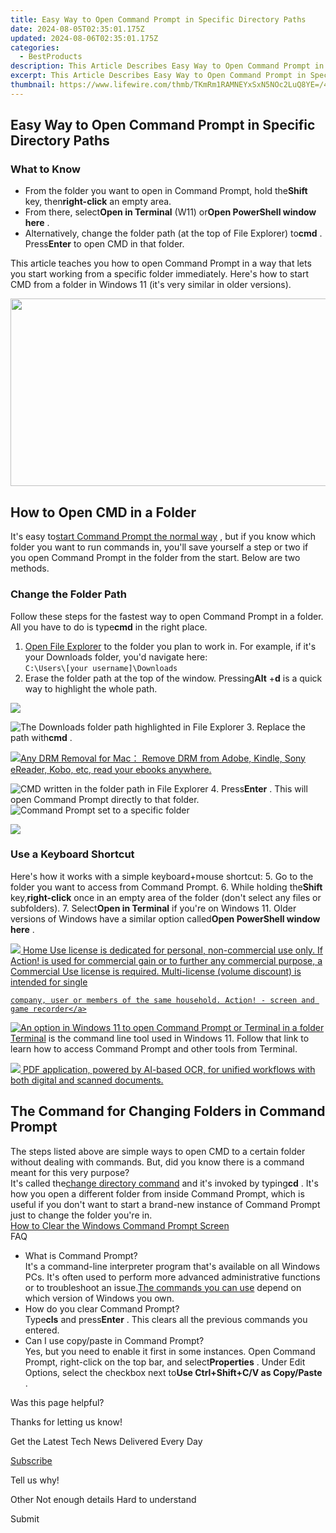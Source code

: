 ```yaml
---
title: Easy Way to Open Command Prompt in Specific Directory Paths
date: 2024-08-05T02:35:01.175Z
updated: 2024-08-06T02:35:01.175Z
categories:
  - BestProducts
description: This Article Describes Easy Way to Open Command Prompt in Specific Directory Paths
excerpt: This Article Describes Easy Way to Open Command Prompt in Specific Directory Paths
thumbnail: https://www.lifewire.com/thmb/TKmRm1RAMNEYxSxN5NOc2LuQ8YE=/400x300/filters:no_upscale():max_bytes(150000):strip_icc():format(webp)/how-to-open-command-prompt-in-a-folder-5185505-7aa83db3e79744349cd38b6991d384e8.jpg
---
```


## Easy Way to Open Command Prompt in Specific Directory Paths
### What to Know

* From the folder you want to open in Command Prompt, hold the**Shift** key, then**right-click** an empty area.
* From there, select**Open in Terminal** (W11) or**Open PowerShell window here** .
* Alternatively, change the folder path (at the top of File Explorer) to**cmd** . Press**Enter** to open CMD in that folder.

 This article teaches you how to open Command Prompt in a way that lets you start working from a specific folder immediately. Here's how to start CMD from a folder in Windows 11 (it's very similar in older versions).

<!-- affiliate ads begin -->
<a href="https://25home.pxf.io/c/5597632/2090698/16836" target="_top" id="2090698"><img src="//a.impactradius-go.com/display-ad/16836-2090698" border="0" alt="" width="720" height="300"/></a>
<!-- affiliate ads end -->
## How to Open CMD in a Folder

 It's easy to[start Command Prompt the normal way](https://www.lifewire.com/how-to-open-command-prompt-2618089) , but if you know which folder you want to run commands in, you'll save yourself a step or two if you open Command Prompt in the folder from the start. Below are two methods.

### Change the Folder Path

 Follow these steps for the fastest way to open Command Prompt in a folder. All you have to do is type**cmd** in the right place.

1. [Open File Explorer](https://www.lifewire.com/open-file-explorer-in-windows-11-5192605) to the folder you plan to work in. For example, if it's your Downloads folder, you'd navigate here:  
 `C:\Users\[your username]\Downloads`
2. Erase the folder path at the top of the window. Pressing**Alt** +**d** is a quick way to highlight the whole path.  
<!-- affiliate ads begin -->
<a href="https://shop.mondly.com/affiliate.php?ACCOUNT=ATISTUDI&AFFILIATE=108875&PATH=https%3A%2F%2Fwww.mondly.com%3FAFFILIATE%3D108875%26RESOURCE%3D%2BEducational%2B970x90%2B"><img src="https://secure.avangate.com/images/merchant/69c418c33ec2e1a4267fa9bb77fa1428/educational-970x90.gif" border="0"></a>
<!-- affiliate ads end -->
![The Downloads folder path highlighted in File Explorer](https://www.lifewire.com/thmb/CaoRnLHzWlrl-JWvqNtwOhxneQM=/1500x0/filters:no_upscale():max_bytes(150000):strip_icc():format(webp)/downloads-folder-path-eeb5675ec0fe49c28bb2a08a0e9e4408.png)
3. Replace the path with**cmd** .  
<!-- affiliate ads begin -->
<a href="https://secure.2checkout.com/order/checkout.php?PRODS=4600114&QTY=1&AFFILIATE=108875&CART=1"><img src="https://www.epubor.com/images/drm-removal-feature2.png" border="0">Any DRM Removal for Mac： Remove DRM from Adobe, Kindle, Sony eReader, Kobo, etc, read your ebooks anywhere.</a>
<!-- affiliate ads end -->
![CMD written in the folder path in File Explorer](https://www.lifewire.com/thmb/rr8ptOhLYrnBgD6w_Hjye9YQuYw=/1500x0/filters:no_upscale():max_bytes(150000):strip_icc():format(webp)/cmd-folder-path-file-explorer-300f168551ca419ca508d6d57c6b4eb4.png)
4. Press**Enter** . This will open Command Prompt directly to that folder.  
![Command Prompt set to a specific folder](https://www.lifewire.com/thmb/ImWlJT46vdUQ80eKbgJrFAaBcFA=/1500x0/filters:no_upscale():max_bytes(150000):strip_icc():format(webp)/command-prompt-open-to-folder-33b0154a3b924977be06347bb84ef696.png)  

<!-- affiliate ads begin -->
<a href="https://secure.2checkout.com/order/checkout.php?PRODS=4728277&QTY=1&AFFILIATE=108875&CART=1"><img src="https://secure.avangate.com/images/merchant/f7f07e7dab09533bc71247a5b29a7373/products/1_iDeviceMessageBox.png" border="0"></a>
<!-- affiliate ads end -->
### Use a Keyboard Shortcut  

 Here's how it works with a simple keyboard+mouse shortcut:
5. Go to the folder you want to access from Command Prompt.
6. While holding the**Shift** key,**right-click** once in an empty area of the folder (don't select any files or subfolders).
7. Select**Open in Terminal** if you're on Windows 11\. Older versions of Windows have a similar option called**Open PowerShell window here** .  
<!-- affiliate ads begin -->
<a href="https://checkout.mirillis.com/order/checkout.php?PRODS=4704640&QTY=1&AFFILIATE=108875&CART=1"> <img src="https://secure.avangate.com/images/merchant/547a5a56d43f6d40f9a6a2f76501d013/products/1_mirillis_action_boxshot_store_1x.jpg" border="0">
	Home Use license is dedicated for personal, non-commercial use only. 
	If Action! is used for commercial gain or to further any commercial purpose, 
	a Commercial Use license is required. Multi-license (volume discount) is intended for single 
 
	company, user or members of the same household. Action! - screen and game recorder</a>
<!-- affiliate ads end -->
![An option in Windows 11 to open Command Prompt or Terminal in a folder](https://www.lifewire.com/thmb/0Hz-YQb0QaLhPipPcv4V41Pjb28=/1500x0/filters:no_upscale():max_bytes(150000):strip_icc():format(webp)/open-in-cmd-terminal-windows-11-ad01575a49f54f5f9eee7a00c5bdcdad.png)  
[Terminal](https://www.lifewire.com/windows-terminal-4779951) is the command line tool used in Windows 11\. Follow that link to learn how to access Command Prompt and other tools from Terminal.  

<!-- affiliate ads begin -->
<a href="https://checkout.abbyy.com/order/checkout.php?PRODS=39254549&QTY=1&AFFILIATE=108875&CART=1"> <img src="https://secure.avangate.com/images/merchant/0e5fb5c76fca16adbee503c9aff393cd/products/8_FR-Badges-NEW-FR-Standard-16-WIN-200.png" border="0"> PDF application, powered by AI-based OCR, for unified workflows with both digital and scanned documents. </a>
<!-- affiliate ads end -->
## The Command for Changing Folders in Command Prompt  

 The steps listed above are simple ways to open CMD to a certain folder without dealing with commands. But, did you know there is a command meant for this very purpose?  
 It's called the[change directory command](https://www.lifewire.com/change-directories-in-command-prompt-5185508) and it's invoked by typing**cd** . It's how you open a different folder from inside Command Prompt, which is useful if you don't want to start a brand-new instance of Command Prompt just to change the folder you're in.  
[How to Clear the Windows Command Prompt Screen](https://www.lifewire.com/clear-windows-command-prompt-5185395)  
 FAQ  

* What is Command Prompt?  
    It's a command-line interpreter program that's available on all Windows PCs. It's often used to perform more advanced administrative functions or to troubleshoot an issue.[The commands you can use](https://www.lifewire.com/command-availability-microsoft-2618081) depend on which version of Windows you own.  
* How do you clear Command Prompt?  
    Type**cls** and press**Enter** . This clears all the previous commands you entered.  
* Can I use copy/paste in Command Prompt?  
    Yes, but you need to enable it first in some instances. Open Command Prompt, right-click on the top bar, and select**Properties** . Under Edit Options, select the checkbox next to**Use Ctrl+Shift+C/V as Copy/Paste** .

Was this page helpful?

Thanks for letting us know!

 Get the Latest Tech News Delivered Every Day

[Subscribe](https://www.lifewire.com/#)

Tell us why!

 Other  Not enough details  Hard to understand

 Submit

<ins class="adsbygoogle"
     style="display:block"
     data-ad-format="autorelaxed"
     data-ad-client="ca-pub-7571918770474297"
     data-ad-slot="1223367746"></ins>



<ins class="adsbygoogle"
     style="display:block"
     data-ad-client="ca-pub-7571918770474297"
     data-ad-slot="8358498916"
     data-ad-format="auto"
     data-full-width-responsive="true"></ins>
